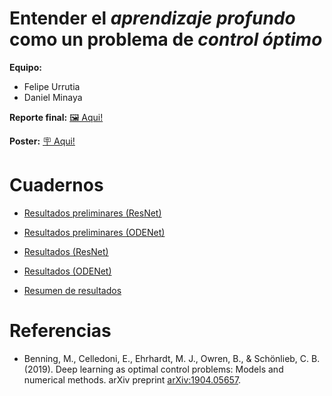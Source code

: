 # Entender el *aprendizaje profundo* como un problema de *control óptimo*

**Equipo:**
- Felipe Urrutia
- Daniel Minaya

**Reporte final:** [🖼️ Aqui!](https://github.com/furrutiav/deep-learning-as-optimal-control/blob/main/Reporte_Final.pdf)

**Poster:** [🪧 Aqui!](https://github.com/furrutiav/deep-learning-as-optimal-control/blob/main/Poster.pdf)

# Cuadernos

- [Resultados preliminares (ResNet)](https://github.com/furrutiav/deep-learning-as-optimal-control/blob/main/01_resultados_preliminares.ipynb)
- [Resultados preliminares (ODENet)](https://github.com/furrutiav/deep-learning-as-optimal-control/blob/main/02_resultados_preliminares_odenet.ipynb)

- [Resultados (ResNet)](https://github.com/furrutiav/deep-learning-as-optimal-control/blob/main/01_resultados_resnet.ipynb)
- [Resultados (ODENet)](https://github.com/furrutiav/deep-learning-as-optimal-control/blob/main/06_resultados_odenet.ipynb)

- [Resumen de resultados](https://github.com/furrutiav/deep-learning-as-optimal-control/blob/main/07_resumen_resultados.ipynb)

# Referencias
- Benning, M., Celledoni, E., Ehrhardt, M. J., Owren, B., & Schönlieb, C. B. (2019). Deep learning as optimal control problems: Models and numerical methods. arXiv preprint [arXiv:1904.05657](https://arxiv.org/abs/1904.05657).

